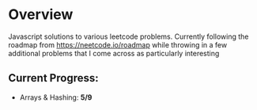 # Overview

Javascript solutions to various leetcode problems. Currently following the roadmap from https://neetcode.io/roadmap while throwing in a few additional problems that I come across as particularly interesting

## Current Progress:

-   Arrays & Hashing: **5/9**
